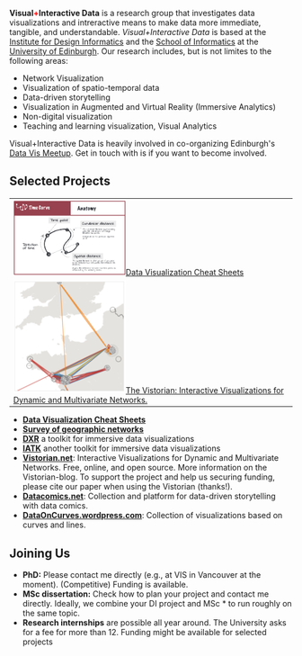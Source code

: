 __Visual<b style="color:red;">+</b>Interactive Data__ is a research group that investigates data visualizations and intreractive means to make data more immediate, tangible, and understandable. _Visual+Interactive Data_ is based at the [Institute for Design Informatics](https://www.designinformatics.org/) and the [School of Informatics](https://www.ed.ac.uk/informatics) at the [University of Edinburgh](https://www.ed.ac.uk).  Our research includes, but is not limites to the following areas:

* Network Visualization
* Visualization of spatio-temporal data
* Data-driven storytelling
* Visualization in Augmented and Virtual Reality (Immersive Analytics)
* Non-digital visualization
* Teaching and learning visualization, Visual Analytics

Visual+Interactive Data is heavily involved in co-organizing Edinburgh's [Data Vis Meetup](https://www.meetup.com/meetup-group-vBHbCmgh). Get in touch with is if you want to become involved.

## Selected Projects

<table>
  <tr>
    <td><img src="figures/cheatsheets.png" width="200px"/><a href="https://sites.google.com/view/datavisualizationcheatsheet">Data Visualization Cheat Sheets</a></td>
  </tr>
  <tr>
    <td><img src="figures/vistorian-3.png" width="200px"/><a href="htp://Vistorian.net">The Vistorian: Interactive Visualizations for Dynamic and Multivariate Networks.</a></td>
  </tr>

</table>

* **[Data Visualization Cheat Sheets](https://sites.google.com/view/datavisualizationcheatsheet)**
* **[Survey of geographic networks](https://geographic-networks.github.io/)**
* **[DXR](https://sites.google.com/view/dxr-vis)** a toolkit for immersive data visualizations 
* **[IATK](https://github.com/MaximeCordeil/IATK)** another toolkit for immersive data visualizations
* **[Vistorian.net](Vistorian.net)**: Interactive Visualizations for Dynamic and Multivariate Networks.
Free, online, and open source. More information on the Vistorian-blog. To support the project and help us securing funding, please cite our paper when using the Vistorian (thanks!).
* **[Datacomics.net](Datacomics.net)**: Collection and platform for data-driven storytelling with data comics.
* **[DataOnCurves.wordpress.com](DataOnCurves.wordpress.com)**: Collection of visualizations based on curves and lines.

## Joining Us

* **PhD:** Please contact me directly (e.g., at VIS in Vancouver at the moment). (Competitive) Funding is available.
* **MSc dissertation:** Check how to plan your project and contact me directly. Ideally, we combine your DI project and MSc * to run roughly on the same topic.
* **Research internships** are possible all year around. The University asks for a fee for more than 12. Funding might be available for selected projects
